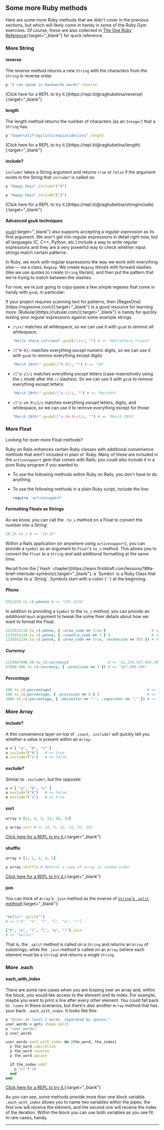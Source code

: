 ## Some more Ruby methods

Here are some more Ruby methods that we didn't cover in the previous sections, but which will likely come in handy in some of the Ruby Gym exercises. Of course, these are also collected in [The One Ruby Reference](https://learn.firstdraft.com/lessons/33){:target="_blank"} for quick reference.

### More String 

#### reverse 

The reverse method returns a new `String` with the characters from the `String` in reverse order.

```ruby
p "I can speak in backwords words".reverse
```

<div class="experiment" markdown="1">
   [Click here for a REPL to try it.](https://repl.it/@raghubetina/reverse){:target="_blank"}
</div>

#### length 

The length method  returns the number of characters (as an `Integer`) that a `String` has.

```ruby
p "Supercalifragilisticexpialidocious".length
```

<div class="experiment" markdown="1">
   [Click here for a REPL to try it.](https://repl.it/@raghubetina/length){:target="_blank"}
</div>

#### include? 

`include?` takes a String argument and returns `true` or `false` if the argument exists in the String that `include?` is called on.

```ruby
p "Happy Days".include?("H")

p "Happy Days".include?("Z")
```

<div class="experiment" markdown="1">
   [Click here for a REPL to try it.](https://repl.it/@raghubetina/stringinclude){:target="_blank"}
</div>

#### Advanced gsub techniques 

[`gsub`](https://learn.firstdraft.com/lessons/9#gsub){:target="_blank"} also supports accepting a _regular expression_ as its first argument. We won't get into regular expressions in detail right now, but all languages (C, C++, Python, etc.) include a way to write regular expressions and they are a very powerful way to check whether input strings match certain patterns.

In Ruby, we work with regular expressions the way we work with everything else — via a class, `Regexp`. We create `Regexp` _literals_ with forward slashes (like we use quotes to create `String` literals), and then put the pattern that we're trying to match between the slashes.

For now, we're just going to copy-paste a few simple regexes that come in handy with `gsub`, in particular:

<aside markdown="1">
If your project requires scanning text for patterns, then [RegexOne](https://regexone.com/){:target="_blank"} is a good resource for learning more. [Rubular](https://rubular.com/){:target="_blank"} is handy for quickly testing your regular expressions against some example strings.
</aside>

 - `/\s+/` matches all whitespace, so we can use it with `gsub` to _remove_ all whitespace:

    ```ruby
    "Hello there,\nfriend".gsub(/\s+/, "") # => "Hellothere,friend"
    ```
 - `/[^0-9]/` matches everything _except_ numeric digits, so we can use it with `gsub` to _remove_ everything except digits:

    ```ruby
    "March 29th!".gsub(/[^0-9]/, "") # => "29"
    ```
 - `/[^a-z]/i` matches everything _except_ letters (case-insensitively using the `i` mode after the `//` slashes). So we can use it with `gsub` to _remove_ everything except letters:

    ```ruby
    "March 29th!".gsub(/[^a-z]/i, "") # => "Marchth"
    ```
 - `/[^a-z0-9\s]/i` matches everything _except_ letters, digits, and whitespace, so we can use it to remove everything except for those:

    ```ruby
    "March 29th!".gsub(/[^a-z0-9\s]/i, "") # => "March 29th"
    ```

### More Float

Looking for even more Float methods?

Ruby on Rails enhances certain Ruby classes with additional convenience methods that aren't included in plain ol' Ruby. Many of these are included in the `activesupport` gem that comes with Rails; you could also include it in a pure Ruby program if you wanted to.

 - To use the following methods within Ruby on Rails, you don't have to do anything.
 - To use the following methods in a plain Ruby script, include the line:

    ```ruby
    require 'activesupport'
    ```

#### Formatting Floats as Strings 

As we know, you can call the `.to_s` method on a Float to convert the number into a String:

```ruby
10.25.to_s # => "10.25"
```

Within a Rails application (or anywhere using `activesupport`), you can provide a `Symbol` as an argument to `Float`'s `to_s` method. This allows you to convert the `Float` to a `String` _and_ add additional formatting at the same time.

<aside markdown="1">
Recall from the [`Hash` chapter](https://learn.firstdraft.com/lessons/18#a-brief-interlude-symbols){:target="_blank"}, a `Symbol` is a Ruby Class that is similar to a `String`. Symbols start with a colon (`:`) at the beginning.
</aside>

##### Phone 

```ruby
5551234.to_s(:phone) # => "555-1234"
```

In addition to providing a `Symbol` to the `to_s` method, you can provide an _additional_ `Hash` argument to tweak the some finer details about how we want to format the Float.

```ruby
1235551234.to_s(:phone, { :area_code => true }                     # => "(123) 555-1234"
1235551234.to_s(:phone, { :country_code => 1 } )                   # => "+1-123-555-1234"
1235551234.to_s(:phone, { :area_code => true, :extension => 555 }) # => (123) 555-1234 x 555
```

##### Currency 

```ruby
1234567890.50.to_s(:currency)                  # => "$1,234,567,890.50"
67890.506.to_s(:currency, { :precision => 3 }) # => "$67,890.506"
```

##### Percentage 

```ruby
100.to_s(:percentage)                                            # => "100.000%"
100.to_s(:percentage, { :precision => 0 } )                      # => "100%"
1000.to_s(:percentage, { :delimiter => ".", :separator => "," }) # => "1.000,000%"
```

### More Array

#### include? 

A thin convenience layer on top of `.count`, `.include?` will quickly tell you whether a value is present within an `Array`:

```ruby
a = [ "a", "b", "c" ]
a.include?("b")   # => true
a.include?("z")   # => false
```

#### exclude? 

Similar to `.include?`, but the opposite:

```ruby
a = [ "a", "b", "c" ]
a.exclude?("b")   # => false
a.exclude?("z")   # => true
```

#### sort 

```ruby
array = [12, 4, 5, 13, 56, 32]

p array.sort # => [4, 5, 12, 13, 32, 56]
```

<div class="experiment" markdown="1">
  
  [Click here for a REPL to try it.](https://repl.it/@raghubetina/sort){:target="_blank"}
</div>

#### shuffle 

```ruby
array = [1, 2, 3, 4, 5]

p array.shuffle # Returns a copy of array in random order
```

<div class="experiment" markdown="1">
  
  [Click here for a REPL to try it.](https://repl.it/@raghubetina/shuffle){:target="_blank"}
</div>

#### join 

You can think of `Array`'s `.join` method as the inverse of [`String`'s `.split` method](https://learn.firstdraft.com/lessons/14#stringsplit){:target="_blank"}:

```ruby

"hello!".split("")
# => ["h", "e", "l", "l", "o", "!"]

["h", "e", "l", "l", "o", "!"].join
# => "hello!"
```

That is, the `.split` method is called on a `String` and returns an `Array` of substrings; while the `.join` method is called on an `Array` (where each element must be a `String`) and returns a single `String`.

### More .each

#### each_with_index 

There are some rare cases when you are looping over an array and, within the block, you would like access to the element _and_ its index. For example, maybe you want to print a line after every other element. You could fall back to `.times` in these scenarios, but there's also another `Array` method that has your back: `.each_with_index`. It looks like this:

```ruby
p "Enter at least 2 words, separated by spaces:"
user_words = gets.chomp.split
p "user_words:"
p user_words

user_words.each_with_index do |the_word, the_index|
  p the_word.capitalize
  p the_word.reverse
  p the_word.upcase

  if the_index.odd?
    p "=" * 20
  end
end
```

<div class="experiment" markdown="1">

  [Click here for a REPL to try it.](https://repl.it/@raghubetina/each-each-with-index){:target="_blank"}
</div>

As you can see, some methods provide more than one block variable. `.each_with_index` allows you to name two variables within the pipes; the first one will receive the element, and the second one will receive the index of the iteration. Within the block you can use both variables as you see fit. In rare cases, handy.

----